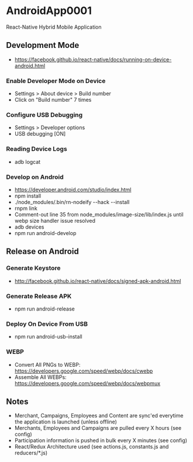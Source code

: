 # AndroidApp0001

React-Native Hybrid Mobile Application

## Development Mode

* https://facebook.github.io/react-native/docs/running-on-device-android.html

### Enable Developer Mode on Device
* Settings > About device > Build number
* Click on "Build number" 7 times

### Configure USB Debugging
* Settings > Developer options
* USB debugging [ON]

### Reading Device Logs
* adb logcat

### Develop on Android
* https://developer.android.com/studio/index.html
* npm install
* ./node_modules/.bin/rn-nodeify --hack --install
* rnpm link
* Comment-out line 35 from node_modules/image-size/lib/index.js until webp size handler issue resolved
* adb devices
* npm run android-develop

## Release on Android

### Generate Keystore
* http://facebook.github.io/react-native/docs/signed-apk-android.html

### Generate Release APK
* npm run android-release

### Deploy On Device From USB
* npm run android-usb-install

### WEBP
* Convert All PNGs to WEBP: https://developers.google.com/speed/webp/docs/cwebp
* Assemble All WEBPs: https://developers.google.com/speed/webp/docs/webpmux

## Notes
* Merchant, Campaigns, Employees and Content are sync'ed everytime the application is launched (unless offline)
* Merchants, Employees and Campaigns are pulled every X hours (see config)
* Participation information is pushed in bulk every X minutes (see config)
* React/Redux Architecture used (see actions.js, constants.js and reducers/*.js)

